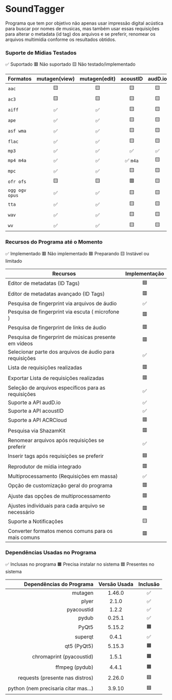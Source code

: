 # SoundTagger

Programa que tem por objetivo não apenas usar impressão digital acústica para buscar por nomes de musicas, mas também
usar essas requisições para alterar o metadata (id tag) dos arquivos e se preferir, renomear os arquivos multimídia
conforme os resultados obtidos.

### Suporte de Mídias Testados 

✅️ Suportado 🟥 Não suportado 🟨 Não testado/implementado

| Formatos       | mutagen(view) | mutagen(edit) | acoustID | audD.io |
|----------------|:-------------:|:-------------:|:--------:|:-------:|
| `aac`          |      🟨       |      🟨       |    🟨    |   🟨    |
| `ac3`          |      🟨       |      🟨       |    🟨    |   🟨    |
| `aiff`         |      ✅️       |      ✅️       |    🟨    |   🟨    |
| `ape`          |      ✅️       |      ✅️       |    🟨    |   🟨    |
| `asf wma`      |      ✅️       |      ✅️       |    🟨    |   🟨    |
| `flac`         |      ✅️       |      ✅️       |    🟨    |   🟨    |
| `mp3`          |      ✅️       |      ✅️       |    ✅️    |   ✅️    |
| `mp4 m4a`      |      ✅️       |      ✅️       | ✅️ `m4a` |   🟨    |
| `mpc`          |      ✅️       |      ✅️       |    🟨    |   🟨    |
| `ofr ofs`      |      🟨       |      🟨       |    🟥    |   🟨    |
| `ogg ogv opus` |      ✅️       |      ✅️       |    🟨    |   🟨    |
| `tta`          |      ✅️       |      ✅️       |    🟨    |   🟨    |
| `wav`          |      ✅️       |      ✅️       |    🟨    |   🟨    |
| `wv`           |      ✅️       |      ✅️       |    🟨    |   🟨    |
 
### Recursos do Programa até o Momento

✅️️ Implementado 🟥 Não implementado 🟦 Preparando 🟨 Instável ou limitado

| Recursos                                                | Implementação |
|---------------------------------------------------------|:-------------:|
| Editor de metadatas (ID Tags)                           |      🟦       |
| Editor de metadatas avançado (ID Tags)                  |      🟥       |
| Pesquisa de fingerprint via arquivos de áudio           |      ✅️       |
| Pesquisa de fingerprint via escuta ( microfone )        |      🟥       |
| Pesquisa de fingerprint de links de áudio               |      🟥       |
| Pesquisa de fingerprint de músicas presente em vídeos   |      🟥       |
| Selecionar parte dos arquivos de áudio para requisições |      ✅️       |
| Lista de requisições realizadas                         |      🟥       |
| Exportar Lista de requisições realizadas                |      🟥       |
| Seleção de arquivos específicos para as requisições     |      ✅️️      |
| Suporte a API audD.io                                   |      ✅️️      |
| Suporte a API acoustID                                  |      ✅️️      |
| Suporte a API ACRCloud                                  |      🟥       |
| Pesquisa via ShazamKit                                  |      🟥       |
| Renomear arquivos após requisições se preferir          |      ✅️️      |
| Inserir tags após requisições se preferir               |      🟦       |
| Reprodutor de mídia integrado                           |      🟥       |
| Multiprocessamento (Requisições em massa)               |      ✅️       |
| Opção de customização geral do programa                 |      🟥       |
| Ajuste das opções de multiprocessamento                 |      🟥       |
| Ajustes indivíduais para cada arquivo se necessário     |      🟥       |
| Suporte a Notificações                                  |      🟨️      |
| Converter formatos menos comuns para os mais comuns     |      🟥       |

### Dependências Usadas no Programa

✅️️ Inclusas no programa 🟧 Precisa instalar no sistema 🟦 Presentes no sistema

|             Dependências do Programa | Versão Usada | Inclusão |
|-------------------------------------:|:------------:|:--------:|
|                              mutagen |    1.46.0    |   ✅️️    |
|                                plyer |    2.1.0     |   ✅️️    |
|                           pyacoustid |    1.2.2     |   ✅️️    |
|                                pydub |    0.25.1    |   ✅️️    |
|                                PyQt5 |    5.15.2    |    🟧    |
|                              superqt |    0.4.1     |   ✅️️    |
|                          qt5 (PyQt5) |    5.15.3    |    🟧    |
|             chromaprint (pyacoustid) |    1.5.1     |    🟧    |
|                       ffmpeg (pydub) |    4.4.1     |    🟧    |
|      requests (presente nas distros) |    2.26.0    |    🟦    |
| python (nem precisaria citar mas...) |    3.9.10    |    🟦    |
